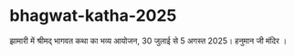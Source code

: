 # bhagwat-katha-2025
झामारी में श्रीमद् भागवत कथा का भव्य आयोजन, 30 जुलाई से 5 अगस्त 2025। हनुमान जी मंदिर ।
